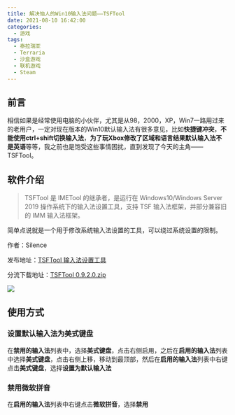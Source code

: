 ```yaml
---
title: 解决恼人的Win10输入法问题——TSFTool
date: 2021-08-10 16:42:00
categories: 
  - 游戏
tags: 
  - 泰拉瑞亚
  - Terraria
  - 沙盒游戏
  - 联机游戏
  - Steam
---
```


## 前言
相信如果是经常使用电脑的小伙伴，尤其是从98，2000，XP，Win7一路用过来的老用户，一定对现在版本的Win10默认输入法有很多意见，比如**快捷键冲突**，**不能使用ctrl+shift切换输入法**，**为了玩Xbox修改了区域和语言结果默认输入法不是英语**等等，我之前也是饱受这些事情困扰，直到发现了今天的主角——TSFTool。

<!--more-->

## 软件介绍

>TSFTool 是 IMETool 的继承者，是运行在 Windows10/Windows Server 2019 操作系统下的输入法设置工具，支持 TSF 输入法框架，并部分兼容旧的 IMM 输入法框架。

简单点说就是一个用于修改系统输入法设置的工具，可以绕过系统设置的限制。

作者：Silence

发布地址：[TSFTool 输入法设置工具](https://www.mympc.org/index.php/download/tsftool-0-9-2-0-%e8%be%93%e5%85%a5%e6%b3%95%e8%ae%be%e7%bd%ae%e5%b7%a5%e5%85%b7/ "TSFTool 输入法设置工具")

分流下载地址：[TSFTool 0.9.2.0.zip](https://pan.yojigen.tech/Software/Windows/TSFTool/TSFTool%200.9.2.0.zip "TSFTool 0.9.2.0.zip")

![](https://cdn.jsdelivr.net/gh/mouyase/Yojigen.Tech/wp-content/uploads/2021/08/20210810163647514.png)

## 使用方式
### 设置默认输入法为美式键盘
在**禁用的输入法**列表中，选择**美式键盘**，点击右侧启用，之后在**启用的输入法**列表中选择**美式键盘**，点击右侧上移，移动到最顶部，然后在**启用的输入法**列表中右键点击**美式键盘**，选择**设置为默认输入法**

### 禁用微软拼音
在**启用的输入法**列表中右键点击**微软拼音**，选择**禁用**